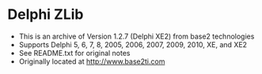 # Delphi ZLib

* This is an archive of Version 1.2.7 (Delphi XE2) from base2 technologies
* Supports Delphi 5, 6, 7, 8, 2005, 2006, 2007, 2009, 2010, XE, and XE2
* See README.txt for original notes
* Originally located at http://www.base2ti.com
